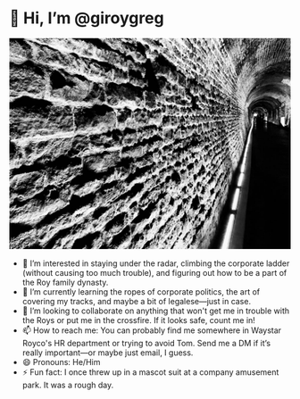 # 👋 Hi, I’m @giroygreg

![AR](./AR.jpg)
- 👀 I’m interested in staying under the radar, climbing the corporate ladder (without causing too much trouble), and figuring out how to be a part of the Roy family dynasty.
- 🌱 I’m currently learning the ropes of corporate politics, the art of covering my tracks, and maybe a bit of legalese—just in case.
- 💞️ I’m looking to collaborate on anything that won't get me in trouble with the Roys or put me in the crossfire. If it looks safe, count me in!
- 📫 How to reach me: You can probably find me somewhere in Waystar Royco's HR department or trying to avoid Tom. Send me a DM if it’s really important—or maybe just email, I guess.
- 😄 Pronouns: He/Him
- ⚡ Fun fact: I once threw up in a mascot suit at a company amusement park. It was a rough day. 

<!---
giroygreg/giroygreg is a ✨ special ✨ repository because its `README.md` (this file) appears on your GitHub profile.
You can click the Preview link to take a look at your changes.
--->
